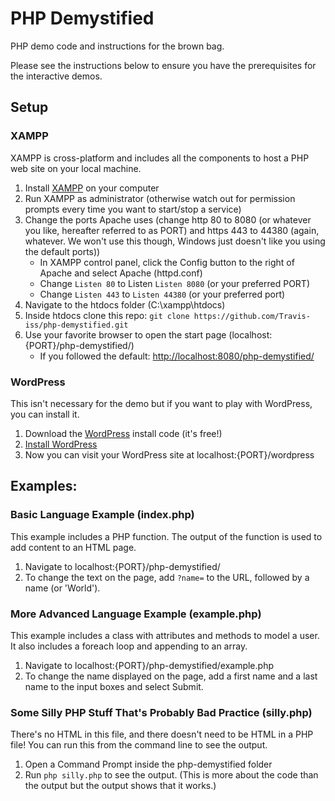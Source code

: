 # PHP Demystified
PHP demo code and instructions for the brown bag. 

Please see the instructions below to ensure you have the prerequisites for the interactive demos.


## Setup
### XAMPP
XAMPP is cross-platform and includes all the components to host a PHP web site on your local machine.
1. Install [XAMPP](https://www.apachefriends.org/download.html) on your computer
2. Run XAMPP as administrator (otherwise watch out for permission prompts every time you want to start/stop a service)
3. Change the ports Apache uses (change http 80 to 8080 (or whatever you like, hereafter referred to as PORT) and https 443 to 44380 (again, whatever. We won't use this though, Windows just doesn't like you using the default ports))
	- In XAMPP control panel, click the Config button to the right of Apache and select Apache (httpd.conf)
	- Change `Listen 80` to Listen `Listen 8080` (or your preferred PORT)
	- Change `Listen 443` to `Listen 44380`  (or your preferred port)
4. Navigate to the htdocs folder (C:\xampp\htdocs)
5. Inside htdocs clone this repo:
```git clone https://github.com/Travis-iss/php-demystified.git```
6. Use your favorite browser to open the start page (localhost:{PORT}/php-demystified/)
	- If you followed the default: <http://localhost:8080/php-demystified/>


### WordPress
This isn't necessary for the demo but if you want to play with WordPress, you can install it.
1. Download the [WordPress](https://wordpress.org/download/) install code (it's free!)
2. [Install WordPress](https://wordpress.org/support/article/how-to-install-wordpress/)
3. Now you can visit your WordPress site at localhost:{PORT}/wordpress


## Examples:
### Basic Language Example (index.php)
This example includes a PHP function. The output of the function is used to add content to an HTML page.
1. Navigate to localhost:{PORT}/php-demystified/
2. To change the text on the page, add `?name=` to the URL, followed by a name (or 'World').


### More Advanced Language Example (example.php)
This example includes a class with attributes and methods to model a user. It also includes a foreach loop and appending to an array.
1. Navigate to localhost:{PORT}/php-demystified/example.php
2. To change the name displayed on the page, add a first name and a last name to the input boxes and select Submit.


### Some Silly PHP Stuff That's Probably Bad Practice (silly.php)
There's no HTML in this file, and there doesn't need to be HTML in a PHP file! You can run this from the command line to see the output.
1. Open a Command Prompt inside the php-demystified folder
2. Run `php silly.php` to see the output. (This is more about the code than the output but the output shows that it works.)